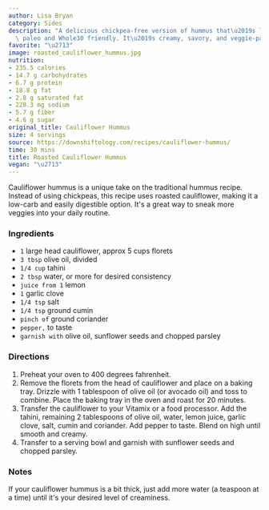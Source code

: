 ```yaml
---
author: Lisa Bryan
category: Sides
description: "A delicious chickpea-free version of hummus that\u2019s low-carb, keto,\
  \ paleo and Whole30 friendly. It\u2019s creamy, savory, and veggie-packed."
favorite: "\u2713"
image: roasted_cauliflower_hummus.jpg
nutrition:
- 235.5 calories
- 14.7 g carbohydrates
- 6.7 g protein
- 18.8 g fat
- 2.8 g saturated fat
- 228.3 mg sodium
- 5.7 g fiber
- 4.6 g sugar
original_title: Cauliflower Hummus
size: 4 servings
source: https://downshiftology.com/recipes/cauliflower-hummus/
time: 30 mins
title: Roasted Cauliflower Hummus
vegan: "\u2713"
---
```

Cauliflower hummus is a unique take on the traditional hummus recipe. Instead of using chickpeas, this recipe uses roasted cauliflower, making it a low-carb and easily digestible option. It's a great way to sneak more veggies into your daily routine. 

### Ingredients

* `1` large head cauliflower, approx 5 cups florets
* `3 tbsp` olive oil, divided
* `1/4 cup` tahini
* `2 tbsp` water, or more for desired consistency
* `juice from 1` lemon
* `1` garlic clove
* `1/4 tsp` salt
* `1/4 tsp` ground cumin
* `pinch of` ground coriander
* `pepper,` to taste
* `garnish with` olive oil, sunflower seeds and chopped parsley

### Directions

1. Preheat your oven to 400 degrees fahrenheit.
2. Remove the florets from the head of cauliflower and place on a baking tray. Drizzle with 1 tablespoon of olive oil (or avocado oil) and toss to combine. Place the baking tray in the oven and roast for 20 minutes.
3. Transfer the cauliflower to your Vitamix or a food processor. Add the tahini, remaining 2 tablespoons of olive oil, water, lemon juice, garlic clove, salt, cumin and coriander. Add pepper to taste. Blend on high until smooth and creamy.
4. Transfer to a serving bowl and garnish with sunflower seeds and chopped parsley.

### Notes

If your cauliflower hummus is a bit thick, just add more water (a teaspoon at a time) until it's your desired level of creaminess.